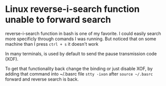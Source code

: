 # Linux reverse-i-search function unable to forward search

reverse-i-search function in bash is one of my favorite. I could easily search more specificly through comands I was running. But noticed that on some machine than I press `ctrl + s` it doesn't work

In many terminals, is used by default to send the pause transmission code (XOF).

To get that functionality back change the binding or just disable XOF, by adding that command into ~/.basrc file
`stty -ixon`
after `source ~/.basrc` forward and reverse search is back.
